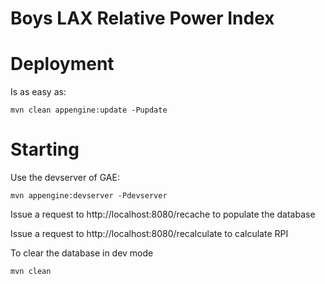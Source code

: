 Boys LAX Relative Power Index
===================================

Deployment
==========

Is as easy as:

    mvn clean appengine:update -Pupdate
    
    
Starting
========

Use the devserver of GAE:

    mvn appengine:devserver -Pdevserver

Issue a request to http://localhost:8080/recache to populate the database

Issue a request to http://localhost:8080/recalculate to calculate RPI

To clear the database in dev mode
 
 	mvn clean